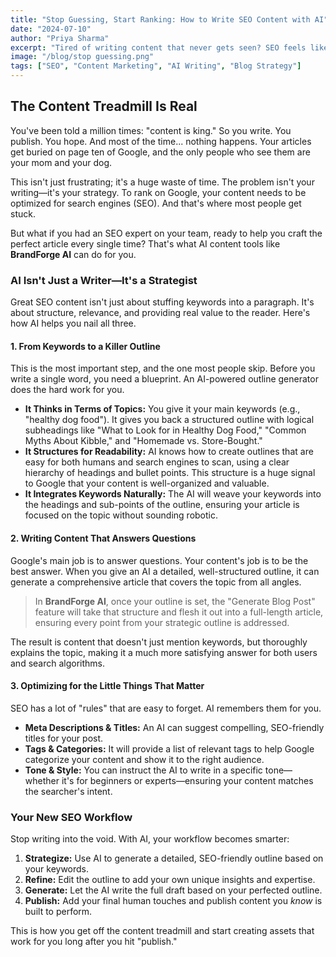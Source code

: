 ```yaml
---
title: "Stop Guessing, Start Ranking: How to Write SEO Content with AI"
date: "2024-07-10"
author: "Priya Sharma"
excerpt: "Tired of writing content that never gets seen? SEO feels like a dark art, but AI can be your guiding light. Learn how to use AI to create blog posts that Google and your readers will love."
image: "/blog/stop guessing.png"
tags: ["SEO", "Content Marketing", "AI Writing", "Blog Strategy"]
---
```


## The Content Treadmill Is Real

You've been told a million times: "content is king." So you write. You publish. You hope. And most of the time... nothing happens. Your articles get buried on page ten of Google, and the only people who see them are your mom and your dog.

This isn't just frustrating; it's a huge waste of time. The problem isn't your writing—it's your strategy. To rank on Google, your content needs to be optimized for search engines (SEO). And that's where most people get stuck.

But what if you had an SEO expert on your team, ready to help you craft the perfect article every single time? That's what AI content tools like **BrandForge AI** can do for you.

### AI Isn't Just a Writer—It's a Strategist

Great SEO content isn't just about stuffing keywords into a paragraph. It's about structure, relevance, and providing real value to the reader. Here's how AI helps you nail all three.

#### 1. From Keywords to a Killer Outline

This is the most important step, and the one most people skip. Before you write a single word, you need a blueprint. An AI-powered outline generator does the hard work for you.

- **It Thinks in Terms of Topics:** You give it your main keywords (e.g., "healthy dog food"). It gives you back a structured outline with logical subheadings like "What to Look for in Healthy Dog Food," "Common Myths About Kibble," and "Homemade vs. Store-Bought."
- **It Structures for Readability:** AI knows how to create outlines that are easy for both humans and search engines to scan, using a clear hierarchy of headings and bullet points. This structure is a huge signal to Google that your content is well-organized and valuable.
- **It Integrates Keywords Naturally:** The AI will weave your keywords into the headings and sub-points of the outline, ensuring your article is focused on the topic without sounding robotic.

#### 2. Writing Content That Answers Questions

Google's main job is to answer questions. Your content's job is to be the best answer. When you give an AI a detailed, well-structured outline, it can generate a comprehensive article that covers the topic from all angles.

> In **BrandForge AI**, once your outline is set, the "Generate Blog Post" feature will take that structure and flesh it out into a full-length article, ensuring every point from your strategic outline is addressed.

The result is content that doesn't just mention keywords, but thoroughly explains the topic, making it a much more satisfying answer for both users and search algorithms.

#### 3. Optimizing for the Little Things That Matter

SEO has a lot of "rules" that are easy to forget. AI remembers them for you.

- **Meta Descriptions & Titles:** An AI can suggest compelling, SEO-friendly titles for your post.
- **Tags & Categories:** It will provide a list of relevant tags to help Google categorize your content and show it to the right audience.
- **Tone & Style:** You can instruct the AI to write in a specific tone—whether it's for beginners or experts—ensuring your content matches the searcher's intent.

### Your New SEO Workflow

Stop writing into the void. With AI, your workflow becomes smarter:

1.  **Strategize:** Use AI to generate a detailed, SEO-friendly outline based on your keywords.
2.  **Refine:** Edit the outline to add your own unique insights and expertise.
3.  **Generate:** Let the AI write the full draft based on your perfected outline.
4.  **Publish:** Add your final human touches and publish content you *know* is built to perform.

This is how you get off the content treadmill and start creating assets that work for you long after you hit "publish."

